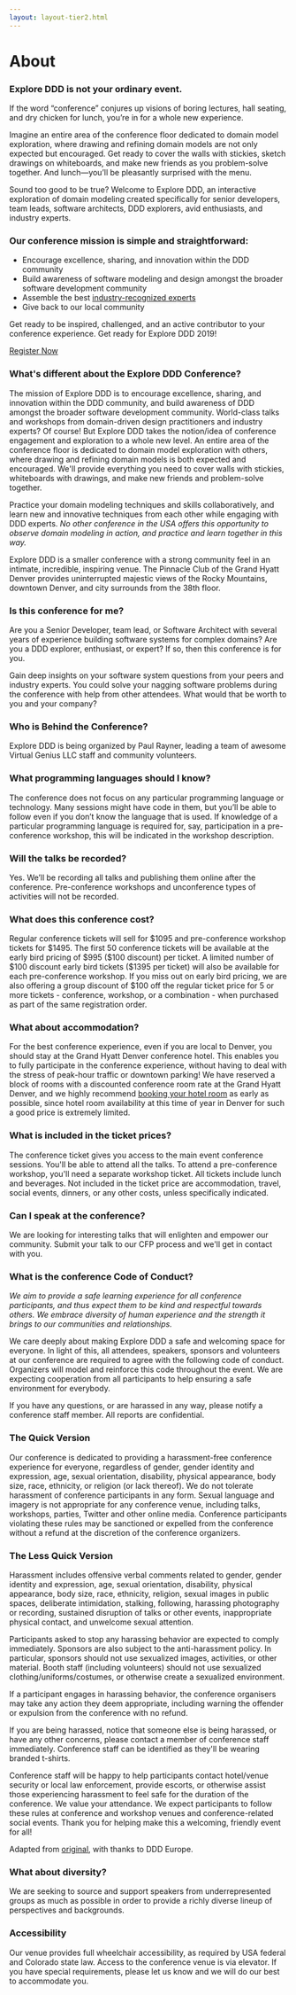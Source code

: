 ```yaml
---
layout: layout-tier2.html
---
```


<div class="container">
	<div class="col-lg-6 col-lg-offset-3">
		<h1 class="text-center">About</h1>
		<h3>Explore DDD is not your ordinary event.</h3>
		<p>If the word “conference” conjures up visions of boring lectures, hall seating, and dry chicken for lunch, you’re in for a whole new experience.</p>
		<p>Imagine an entire area of the conference floor dedicated to domain model exploration, where drawing and refining domain models are not only expected but encouraged. Get ready to cover the walls with stickies, sketch drawings on whiteboards, and make new friends as you problem-solve together. And lunch—you’ll be pleasantly surprised with the menu.</p>
		<p>Sound too good to be true? Welcome to Explore DDD, an interactive exploration of domain modeling created specifically for senior developers, team leads, software architects, DDD explorers, avid enthusiasts, and industry experts.</p>
		<h3>Our conference mission is simple and straightforward:</h3>
		<ul>
			<li>Encourage excellence, sharing, and innovation within the DDD community</li>
			<li>Build awareness of software modeling and design amongst the broader software development community</li>
			<li>Assemble the best <a href="../speakers">industry-recognized experts</a></li>
			<li>Give back to our local community</li>
		</ul>
		<p>Get ready to be inspired, challenged, and an active contributor to your conference experience. Get ready for Explore DDD 2019!</p>
		<div class="text-center"><a href="https://ti.to/eddd/explore-ddd-2019" class="btn">Register Now</a></div>
		<h3>What's different about the Explore DDD Conference?</h3>
		<p>The mission of Explore DDD is to encourage excellence, sharing, and innovation within the DDD community, and build awareness of DDD amongst the broader software development community. World-class talks and workshops from domain-driven design practitioners and industry experts? Of course! But Explore DDD takes the notion/idea of conference engagement and exploration to a whole new level. An entire area of the conference floor is dedicated to domain model exploration with others, where drawing and refining domain models is both expected and encouraged. We'll provide everything you need to cover walls with stickies, whiteboards with drawings, and make new friends and problem-solve together.</p>
		<p>Practice your domain modeling techniques and skills collaboratively, and learn new and innovative techniques from each other while engaging with DDD experts. <i>No other conference in the USA offers this opportunity to observe domain modeling in action, and practice and learn together in this way.</i></p>
		<p>Explore DDD is a smaller conference with a strong community feel in an intimate, incredible, inspiring venue. The Pinnacle Club of the Grand Hyatt Denver provides uninterrupted majestic views of the Rocky Mountains, downtown Denver, and city surrounds from the 38th floor.</p>
		<h3>Is this conference for me?</h3>
		<p>Are you a Senior Developer, team lead, or Software Architect with several years of experience building software systems for complex domains? Are you a DDD explorer, enthusiast, or expert? If so, then this conference is for you.</p>
		<p>Gain deep insights on your software system questions from your peers and industry experts. You could solve your nagging software problems during the conference with help from other attendees. What would that be worth to you and your company?</p>
		<h3>Who is Behind the Conference?</h3>
		<p>Explore DDD is being organized by Paul Rayner, leading a team of awesome Virtual Genius LLC staff and community volunteers.</p>
		<h3>What programming languages should I know?</h3>
		<p>The conference does not focus on any particular programming language or technology. Many sessions might have code in them, but you’ll be able to follow even if you don’t know the language that is used. If knowledge of a particular programming language is required for, say, participation in a pre-conference workshop, this will be indicated in the workshop description.</p>
		<h3>Will the talks be recorded?</h3>
		<p>Yes. We’ll be recording all talks and publishing them online after the conference. Pre-conference workshops and unconference types of activities will not be recorded.</p>
		<h3>What does this conference cost?</h3>
		<p>Regular conference tickets will sell for $1095 and pre-conference workshop tickets for $1495.  The first 50 conference tickets will be available at the early bird pricing of $995 ($100 discount) per ticket.  A limited number of $100 discount early bird tickets ($1395 per ticket) will also be available for each pre-conference workshop.  If you miss out on early bird pricing, we are also offering a group discount of $100 off the regular ticket price for 5 or more tickets - conference, workshop, or a combination - when purchased as part of the same registration order.</h3>
		<h3>What about accommodation?</h3>
		<p>For the best conference experience, even if you are local to Denver, you should stay at the Grand Hyatt Denver conference hotel. This enables you to fully participate in the conference experience, without having to deal with the stress of peak-hour traffic or downtown parking! We have reserved a block of rooms with a discounted conference room rate at the Grand Hyatt Denver, and we highly recommend <a href="https://aws.passkey.com/go/exploreddd2018">booking your hotel room</a> as early as possible, since hotel room availability at this time of year in Denver for such a good price is extremely limited.</p>
		<h3>What is included in the ticket prices?</h3>
		<p>The conference ticket gives you access to the main event conference sessions. You'll be able to attend all the talks. To attend a pre-conference workshop, you'll need a separate workshop ticket. All tickets include lunch and beverages. Not included in the ticket price are accommodation, travel, social events, dinners, or any other costs, unless specifically indicated.</p>
		<h3>Can I speak at the conference?</h3>
		<p>We are looking for interesting talks that will enlighten and empower our community. Submit your talk to our CFP process and we'll get in contact with you.</p>
		<h3>What is the conference Code of Conduct?</h3>
		<p><i>We aim to provide a safe learning experience for all conference participants, and thus expect them to be kind and respectful towards others. We embrace diversity of human experience and the strength it brings to our communities and relationships.</i></p>
		<p>We care deeply about making Explore DDD a safe and welcoming space for everyone. In light of this, all attendees, speakers, sponsors and volunteers at our conference are required to agree with the following code of conduct. Organizers will model and reinforce this code throughout the event. We are expecting cooperation from all participants to help ensuring a safe environment for everybody.</p>
		<p>If you have any questions, or are harassed in any way, please notify a conference staff member. All reports are confidential.</p>
		<h3>The Quick Version</h3>
		<p>Our conference is dedicated to providing a harassment-free conference experience for everyone, regardless of gender, gender identity and expression, age, sexual orientation, disability, physical appearance, body size, race, ethnicity, or religion (or lack thereof). We do not tolerate harassment of conference participants in any form. Sexual language and imagery is not appropriate for any conference venue, including talks, workshops, parties, Twitter and other online media. Conference participants violating these rules may be sanctioned or expelled from the conference without a refund at the discretion of the conference organizers.</p>
		<h3>The Less Quick Version</h3>
		<p>Harassment includes offensive verbal comments related to gender, gender identity and expression, age, sexual orientation, disability, physical appearance, body size, race, ethnicity, religion, sexual images in public spaces, deliberate intimidation, stalking, following, harassing photography or recording, sustained disruption of talks or other events, inappropriate physical contact, and unwelcome sexual attention.
		<p>Participants asked to stop any harassing behavior are expected to comply immediately. Sponsors are also subject to the anti-harassment policy. In particular, sponsors should not use sexualized images, activities, or other material. Booth staff (including volunteers) should not use sexualized clothing/uniforms/costumes, or otherwise create a sexualized environment.</p>
		<p>If a participant engages in harassing behavior, the conference organisers may take any action they deem appropriate, including warning the offender or expulsion from the conference with no refund.</p>
		<p>If you are being harassed, notice that someone else is being harassed, or have any other concerns, please contact a member of conference staff immediately. Conference staff can be identified as they'll be wearing branded t-shirts.</p>
		<p>Conference staff will be happy to help participants contact hotel/venue security or local law enforcement, provide escorts, or otherwise assist those experiencing harassment to feel safe for the duration of the conference. We value your attendance. We expect participants to follow these rules at conference and workshop venues and conference-related social events. Thank you for helping make this a welcoming, friendly event for all!</p>
		<p>Adapted from <a href="http://2012.jsconf.us/#/about" target="_blank">original</a>, with thanks to DDD Europe.</p>
		<h3>What about diversity?</h3>
		<p>We are seeking to source and support speakers from underrepresented groups as much as possible in order to provide a richly diverse lineup of perspectives and backgrounds.</p>
		<h3>Accessibility</h3>
		<p>Our venue provides full wheelchair accessibility, as required by USA federal and Colorado state law. Access to the conference venue is via elevator. If you have special requirements, please let us know and we will do our best to accommodate you.</p>
	</div>
</div>
